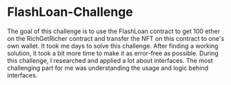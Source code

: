 # FlashLoan-Challenge

The goal of this challenge is to use the FlashLoan contract to get 100 ether on the RichGetRicher contract and transfer the NFT on this contract to one's own wallet. It took me days to solve this challenge. After finding a working solution, it took a bit more time to make it as error-free as possible. During this challenge, I researched and applied a lot about interfaces. The most challenging part for me was understanding the usage and logic behind interfaces.
